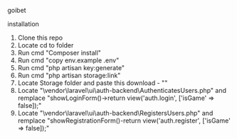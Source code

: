 goibet

installation

1. Clone this repo
2. Locate cd to folder 
3. Run cmd "Composer install"
4. Run cmd "copy env.example .env"
5. Run cmd "php artisan key:generate"
6. Run cmd "php artisan storage:link"
7. Locate Storage folder and paste this download - ""
8. Locate "\vendor\laravel\ui\auth-backend\AuthenticatesUsers.php" and remplace "showLoginForm()->return view('auth.login', ['isGame' => false]);"
8. Locate "\vendor\laravel\ui\auth-backend\RegistersUsers.php" and remplace "showRegistrationForm()-return view('auth.register', ['isGame' => false]);"